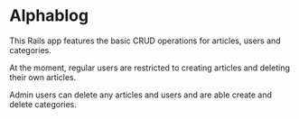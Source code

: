 # Alphablog

This Rails app features the basic CRUD operations for articles, users and categories. 

At the moment, regular users are restricted to creating articles and deleting their own articles.

Admin users can delete any articles and users and are able create and delete categories.
